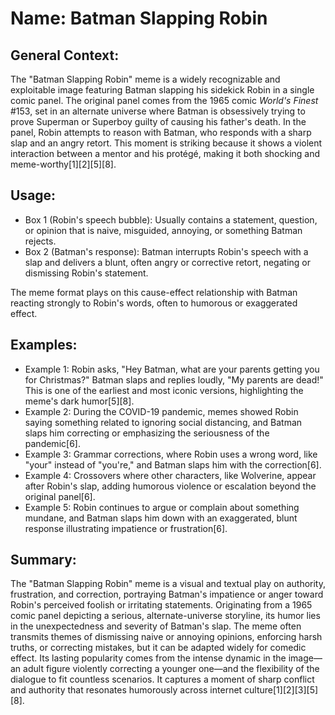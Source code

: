 # Name: Batman Slapping Robin

## General Context:
The "Batman Slapping Robin" meme is a widely recognizable and exploitable image featuring Batman slapping his sidekick Robin in a single comic panel. The original panel comes from the 1965 comic *World's Finest* #153, set in an alternate universe where Batman is obsessively trying to prove Superman or Superboy guilty of causing his father's death. In the panel, Robin attempts to reason with Batman, who responds with a sharp slap and an angry retort. This moment is striking because it shows a violent interaction between a mentor and his protégé, making it both shocking and meme-worthy[1][2][5][8].

## Usage:
* Box 1 (Robin's speech bubble): Usually contains a statement, question, or opinion that is naive, misguided, annoying, or something Batman rejects.
* Box 2 (Batman's response): Batman interrupts Robin's speech with a slap and delivers a blunt, often angry or corrective retort, negating or dismissing Robin's statement.

The meme format plays on this cause-effect relationship with Batman reacting strongly to Robin's words, often to humorous or exaggerated effect.

## Examples:
* Example 1: Robin asks, "Hey Batman, what are your parents getting you for Christmas?" Batman slaps and replies loudly, "My parents are dead!" This is one of the earliest and most iconic versions, highlighting the meme's dark humor[5][8].
* Example 2: During the COVID-19 pandemic, memes showed Robin saying something related to ignoring social distancing, and Batman slaps him correcting or emphasizing the seriousness of the pandemic[6].
* Example 3: Grammar corrections, where Robin uses a wrong word, like "your" instead of "you're," and Batman slaps him with the correction[6].
* Example 4: Crossovers where other characters, like Wolverine, appear after Robin's slap, adding humorous violence or escalation beyond the original panel[6].
* Example 5: Robin continues to argue or complain about something mundane, and Batman slaps him down with an exaggerated, blunt response illustrating impatience or frustration[6].

## Summary:
The "Batman Slapping Robin" meme is a visual and textual play on authority, frustration, and correction, portraying Batman's impatience or anger toward Robin's perceived foolish or irritating statements. Originating from a 1965 comic panel depicting a serious, alternate-universe storyline, its humor lies in the unexpectedness and severity of Batman's slap. The meme often transmits themes of dismissing naive or annoying opinions, enforcing harsh truths, or correcting mistakes, but it can be adapted widely for comedic effect. Its lasting popularity comes from the intense dynamic in the image—an adult figure violently correcting a younger one—and the flexibility of the dialogue to fit countless scenarios. It captures a moment of sharp conflict and authority that resonates humorously across internet culture[1][2][3][5][8].